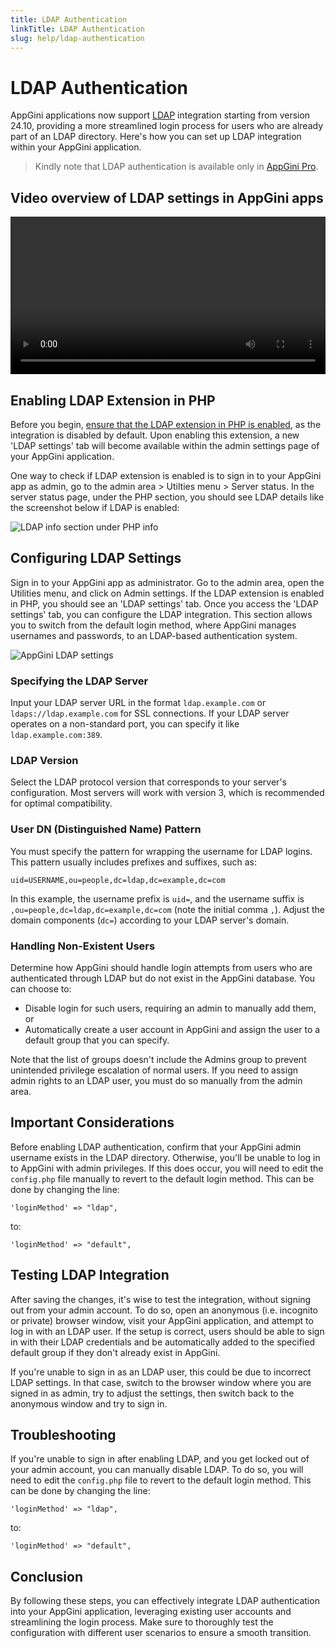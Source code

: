 ```yaml
---
title: LDAP Authentication
linkTitle: LDAP Authentication
slug: help/ldap-authentication
---
```


# LDAP Authentication

AppGini applications now support [LDAP](https://en.wikipedia.org/wiki/Lightweight_Directory_Access_Protocol) integration starting from version 24.10, providing a more streamlined login process for users who are already part of an LDAP directory. Here's how you can set up LDAP integration within your AppGini application.

> Kindly note that LDAP authentication is available only in [AppGini Pro](/appgini/order).

## Video overview of LDAP settings in AppGini apps

<video width="100%" height="auto" controls="" allowfullscreen="">
<source src="https://cdn.bigprof.com/screencasts/ldap-login-in-appgini-applications.mp4" type="video/mp4">
Your browser does not support the video tag.
</video>

## Enabling LDAP Extension in PHP

Before you begin, [ensure that the LDAP extension in PHP is enabled](/appgini/help/enable-php-ldap-extension/), as the integration is disabled by default. Upon enabling this extension, a new 'LDAP settings' tab will become available within the admin settings page of your AppGini application.

One way to check if LDAP extension is enabled is to sign in to your AppGini app as admin, go to the admin area > Utilties menu > Server status. In the server status page, under the PHP section, you should see LDAP details like the screenshot below if LDAP is enabled:

![LDAP info section under PHP info](https://cdn.bigprof.com/images/ldap-section-php-ini.png)

## Configuring LDAP Settings

Sign in to your AppGini app as administrator. Go to the admin area, open the Utilities menu, and click on Admin settings. If the LDAP extension is enabled in PHP, you should see an 'LDAP settings' tab. Once you access the 'LDAP settings' tab, you can configure the LDAP integration. This section allows you to switch from the default login method, where AppGini manages usernames and passwords, to an LDAP-based authentication system.

![AppGini LDAP settings](https://cdn.bigprof.com/images/ldap-settings.png)

### Specifying the LDAP Server

Input your LDAP server URL in the format `ldap.example.com` or `ldaps://ldap.example.com` for SSL connections. If your LDAP server operates on a non-standard port, you can specify it like `ldap.example.com:389`.

### LDAP Version

Select the LDAP protocol version that corresponds to your server's configuration. Most servers will work with version 3, which is recommended for optimal compatibility.

### User DN (Distinguished Name) Pattern

You must specify the pattern for wrapping the username for LDAP logins. This pattern usually includes prefixes and suffixes, such as:

```
uid=USERNAME,ou=people,dc=ldap,dc=example,dc=com
```

In this example, the username prefix is `uid=`, and the username suffix is `,ou=people,dc=ldap,dc=example,dc=com` (note the initial comma `,`). Adjust the domain components (`dc=`) according to your LDAP server's domain.

### Handling Non-Existent Users

Determine how AppGini should handle login attempts from users who are authenticated through LDAP but do not exist in the AppGini database. You can choose to:

*   Disable login for such users, requiring an admin to manually add them, or
*   Automatically create a user account in AppGini and assign the user to a default group that you can specify.

Note that the list of groups doesn't include the Admins group to prevent unintended privilege escalation of normal users. If you need to assign admin rights to an LDAP user, you must do so manually from the admin area.

## Important Considerations

Before enabling LDAP authentication, confirm that your AppGini admin username exists in the LDAP directory. Otherwise, you'll be unable to log in to AppGini with admin privileges. If this does occur, you will need to edit the `config.php` file manually to revert to the default login method. This can be done by changing the line:

```
'loginMethod' => "ldap",
```

to:

```
'loginMethod' => "default",
```

## Testing LDAP Integration

After saving the changes, it's wise to test the integration, without signing out from your admin account. To do so, open an anonymous (i.e. incognito or private) browser window, visit your AppGini application, and attempt to log in with an LDAP user. If the setup is correct, users should be able to sign in with their LDAP credentials and be automatically added to the specified default group if they don't already exist in AppGini.

If you're unable to sign in as an LDAP user, this could be due to incorrect LDAP settings. In that case, switch to the browser window where you are signed in as admin, try to adjust the settings, then switch back to the anonymous window and try to sign in.

## Troubleshooting

If you're unable to sign in after enabling LDAP, and you get locked out of your admin account, you can manually disable LDAP. To do so, you will need to edit the `config.php` file to revert to the default login method. This can be done by changing the line:


```
'loginMethod' => "ldap",
```

to:

```
'loginMethod' => "default",
```

## Conclusion

By following these steps, you can effectively integrate LDAP authentication into your AppGini application, leveraging existing user accounts and streamlining the login process. Make sure to thoroughly test the configuration with different user scenarios to ensure a smooth transition.


